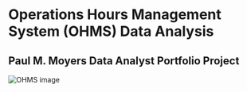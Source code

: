 # Operations Hours Management System (OHMS) Data Analysis
## Paul M. Moyers Data Analyst Portfolio Project

![OHMS image](https://github.com/Alum-Truetime/OHMS_Data_Analysis/blob/67de118b5f850e45b761bd3840a19dfdd85229b0/images/OHMS_Screen%20Shot%202022-11-01.png)
